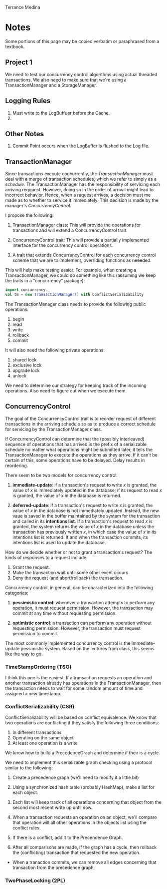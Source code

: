 Terrance Medina
# Notes

Some portions of this page may be copied verbatim or paraphrased from a 
textbook.

## Project 1

We need to test our concurrency control algorithms using actual threaded 
transactions. We also need to make sure that we're using a TransactionManager 
and a StorageManager. 

## Logging Rules

1. Must write to the LogBuffuer before the Cache.
2. 

## Other Notes

1. Commit Point occurs when the LogBuffer is flushed to the Log file.

## TransactionManager

Since transactions execute concurrently, the _TransactionManager_ must deal with
a merge of transaction schedules, which we refer to simply as a _schedule_.
The TransactionManager has the responsibility of servicing each arriving 
reqquest. However, doing so in the order of arrival might lead to incorrect
behavior. Hence, when a request arrives, a decision must me made as to whether 
to service it immediately. This decision is made by the manager's
_ConcurrencyControl_.

I propose the following:

1. TransactionManager class: This will provide the operations for transactions 
   and will extend a ConcurrencyControl trait.

2. ConcurrencyControl trait: This will provide a partially implemented interface
    for the concurrency control operations.

3. A trait that extends ConcurrencyControl for each concurrency control 
   scheme that we are to implement, overriding functions as neeeded.

This will help make testing easier. For example, when creating a
TransactionManager, we could do something like this (assuming we keep
the traits in a "concurrency" package):

```scala
import concurrency._
val tm = new TransactionManager() with ConflictSerializability
```

The TransactionManager class needs to provide the following public operations:

1. begin
2. read
3. write
4. rollback
5. commit

It will also need the following private operations:

1. shared lock
2. exclusive lock
3. upgrade lock
4. unlock

We need to determine our strategy for keeping track of the incoming operations.
Also need to figure out when we execute them.

## ConcurrencyControl

The goal of the ConcurrencyControl trait is to reorder request of different 
transactions in the arriving schedule so as to produce a correct schedule for
servicing by the TransactionManager class.

If ConcurrencyControl can determine that the (possibly interleaved) sequence of
operations that has arrived is the prefix of a serializable schedule no matter
what operations might be submitted later, it tells the TransactionManager to
execute the operations as they arrive. If it can't be certain of this, some
operations have to be delayed. Delay results in reordering.

There seem to be two models for concurrency control:

1. __immediate-update__: if a transaction's request to write _x_ is granted, the
   value of _x_ is immediately updated in the database; if its request to read 
   _x_ is granted, the value of _x_ in the database is returned.

2. __deferred-update__: if a transaction's request to write _x_ is granted, the
   value of _x_ in the database is not immediately updated. Instead, the new
   vaue is saved in the buffer maintained by the system for the transaction
   and called in its __intentions list__. If a transaction's request to read
   _x_ is granted, the system returns the value of _x_ in the database unless
   the transaction has previously written _x_, in which case the value of _x_ in
   its intentions list is returned. If and when the transaction commits, its
   intentions list is used to update the database.

How do we decide whether or not to grant a transaction's request? The kinds of
responses to a request include:

1. Grant the request.
2. Make the transaction wait until some other event occurs
3. Deny the request (and abort/rollback) the transaction.

Concurrency control, in general, can be characterized into the following 
categories: 

1. __pessimistic control__: whenever a transaction attempts to perform any
   operation, it must request permission. However, the transaction may commit
   at any time without requesting permission.

2. __optimistic control__: a transaction can perform any operation without
   requesting permission. However, the transaction must request permission to
   commit.

The most commonly implemented concurrency control is the immediate-update
pessimistic system. Based on the lectures from class, this seems like the way
to go.

### TimeStampOrdering (TSO)

I think this one is the easiest. If a transaction requests an operation and
another transaction already has operations in the TransactionManager, then the
transaction needs to wait for some random amount of time and assigned a new
timestamp.

### ConflictSerializability (CSR)

ConflictSerializability will be based on conflict equivalence. We know that two
operations are conflicting if they satisfy the following three conditions:

1. In different transactions
2. Operating on the same object
3. At least one operation is a write

We know how to build a PrecedenceGraph and determine if their is a cycle. 

We need to implement this serializable graph checking using a protocol similar
to the following:

1. Create a precedence graph (we'll need to modify it a little bit)

2. Using a synchronized hash table (probably HashMap), make a list for each 
   object.

3. Each list will keep track of all operations concerning that object from the
   second most recent write up until now.

3. When a transaction requests an operation on an object, we'll compare that
   operation will all other operations in the objects list using the conflict
   rules.

4. If there is a conflict, add it to the Precendence Graph.

5. After all comparisons are made, if the graph has a cycle, then rollback
   the (conflicting) transaction that requested the new operation.

* When a tranaction commits, we can remove all edges concerning that transaction
  from the precedence graph. 

### TwoPhaseLocking (2PL)


